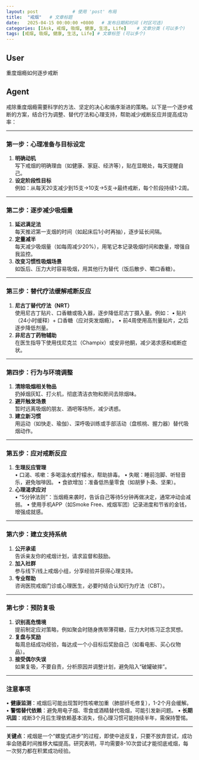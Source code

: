 ```yaml
---
layout: post             # 使用 'post' 布局
title:  "戒烟"   # 文章标题
date:   2025-04-15 00:00:00 +0800   # 发布日期和时间 (时区可选)
categories: [IAsk, 戒烟, 吸烟, 健康, 生活, Life]    # 文章分类 (可以多个)
tags: [戒烟, 吸烟, 健康, 生活, Life] # 文章标签 (可以多个)
---
```



## User

重度烟瘾如何逐步戒断


## Agent

戒除重度烟瘾需要科学的方法、坚定的决心和循序渐进的策略。以下是一个逐步戒断的方案，结合行为调整、替代疗法和心理支持，帮助减少戒断反应并提高成功率：

---

### **第一步：心理准备与目标设定**
1. **明确动机**  
   写下戒烟的明确理由（如健康、家庭、经济等），贴在显眼处，每天提醒自己。
2. **设定阶段性目标**  
   例如：从每天20支减少到15支→10支→5支→最终戒断，每个阶段持续1-2周。

---

### **第二步：逐步减少吸烟量**
1. **延迟满足法**  
   每天推迟第一支烟的时间（如起床后1小时再抽），逐步延长间隔。
2. **定量减半**  
   每天减少吸烟量（如每周减少20%），用笔记本记录吸烟时间和数量，增强自我监控。
3. **改变习惯性吸烟场景**  
   如饭后、压力大时容易吸烟，用其他行为替代（饭后散步、嚼口香糖）。

---

### **第三步：替代疗法缓解戒断反应**
1. **尼古丁替代疗法（NRT）**  
   使用尼古丁贴片、口香糖或吸入器，逐步降低尼古丁摄入量。例如：
   • 贴片（24小时缓释）+ 口香糖（应对突发烟瘾）。
   • 前4周使用高剂量贴片，之后逐步降低剂量。
2. **非尼古丁药物辅助**  
   在医生指导下使用伐尼克兰（Champix）或安非他酮，减少渴求感和戒断症状。

---

### **第四步：行为与环境调整**
1. **清除吸烟相关物品**  
   扔掉烟灰缸、打火机，彻底清洁衣物和房间去除烟味。
2. **避开触发场景**  
   暂时远离吸烟的朋友、酒吧等场所，减少诱惑。
3. **建立新习惯**  
   用运动（如快走、瑜伽）、深呼吸训练或手部活动（盘核桃、握力器）替代吸烟动作。

---

### **第五步：应对戒断反应**
1. **生理反应管理**  
   • 口渴、咳嗽：多喝温水或柠檬水，帮助排毒。
   • 失眠：睡前泡脚、听轻音乐，避免咖啡因。
   • 食欲增加：准备低热量零食（如胡萝卜条、坚果）。
2. **心理渴求应对**  
   • “5分钟法则”：当烟瘾来袭时，告诉自己等待5分钟再做决定，通常冲动会减弱。
   • 使用手机APP（如Smoke Free、戒烟军团）记录进度和节省的金钱，增强成就感。

---

### **第六步：建立支持系统**
1. **公开承诺**  
   告诉亲友你的戒烟计划，请求监督和鼓励。
2. **加入社群**  
   参与线下/线上戒烟小组，分享经验并获得心理支持。
3. **专业帮助**  
   咨询医院戒烟门诊或心理医生，必要时结合认知行为疗法（CBT）。

---

### **第七步：预防复吸**
1. **识别高危情境**  
   提前制定应对策略，例如聚会时随身携带薄荷糖，压力大时练习正念冥想。
2. **复盘与奖励**  
   每周总结成功经验，每达成一个小目标后奖励自己（如看电影、买心仪物品）。
3. **接受偶尔失误**  
   如果复吸，不要自责，分析原因并调整计划，避免陷入“破罐破摔”。

---

### **注意事项**
• **健康监测**：戒烟后可能出现暂时性咳嗽加重（肺部纤毛修复），1-2个月会缓解。
• **警惕替代依赖**：避免用电子烟、零食或酒精替代吸烟，可能引发新问题。
• **长期巩固**：戒断3个月后生理依赖基本消失，但心理习惯可能持续半年，需保持警惕。

---

**关键点**：戒烟是一个“螺旋式进步”的过程，即使中途反复，只要不放弃尝试，成功率会随着时间推移大幅提高。研究表明，平均需要8-10次尝试才能彻底戒烟，每一次努力都在积累成功经验。